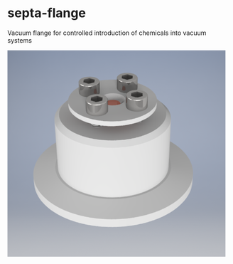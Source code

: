 # septa-flange
Vacuum flange for controlled introduction of chemicals into vacuum systems

![](./assembled-flange.png)
